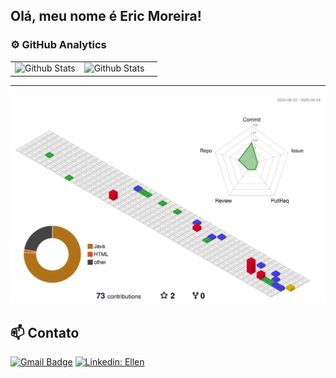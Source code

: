 ## Olá, meu nome é Eric Moreira!

### ⚙️ GitHub Analytics

<table>
  <tr>
    <td>
      <img
        align="left"
        src="https://github-readme-stats.vercel.app/api?username=Bh0Eri&theme=dark&hide_border=false&include_all_commits=true"
        alt="Github Stats"
      />
    </td>
    <td>
      <img
        align="left"
        src="https://github-readme-stats.vercel.app/api/top-langs/?username=Bh0Eri&theme=dark&hide_border=false&include_all_commits=true&count_private=true&layout=compact"
        alt="Github Stats"
      />
    </td>
    <td>
      <br />
      <img
        align="left"
        src="https://github-readme-streak-stats.herokuapp.com/?user=iuricode&theme=dark&hide_border=false"
        alt=""
      />
    </td>
  </tr>
</table>

--- 

![](./profile-3d-contrib/profile-gitblock.svg)

## 📫 Contato

[![Gmail Badge](https://img.shields.io/badge/-ericmoreiradosreis@gmail.com-006bed?style=flat-square&logo=Gmail&logoColor=white&link=mailto:{ericmoreiradosreis@gmail.com})](mailto:{ericmoreiradosreis@gmail.com})
[![Linkedin: Ellen](https://img.shields.io/badge/-EricReis-blue?style=flat-square&logo=Linkedin&logoColor=white&link=https://www.linkedin.com/in/eric-reis-108244290/)](https://www.linkedin.com/in/eric-reis-108244290/)



